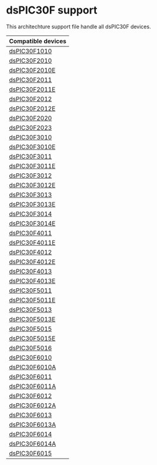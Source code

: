 # dsPIC30F support

This architechture support file handle all dsPIC30F devices.

|Compatible devices|
|---------|
|[dsPIC30F1010](http://microchip.com/dsPIC30F1010)|
|[dsPIC30F2010](http://microchip.com/dsPIC30F2010)|
|[dsPIC30F2010E](http://microchip.com/dsPIC30F2010E)|
|[dsPIC30F2011](http://microchip.com/dsPIC30F2011)|
|[dsPIC30F2011E](http://microchip.com/dsPIC30F2011E)|
|[dsPIC30F2012](http://microchip.com/dsPIC30F2012)|
|[dsPIC30F2012E](http://microchip.com/dsPIC30F2012E)|
|[dsPIC30F2020](http://microchip.com/dsPIC30F2020)|
|[dsPIC30F2023](http://microchip.com/dsPIC30F2023)|
|[dsPIC30F3010](http://microchip.com/dsPIC30F3010)|
|[dsPIC30F3010E](http://microchip.com/dsPIC30F3010E)|
|[dsPIC30F3011](http://microchip.com/dsPIC30F3011)|
|[dsPIC30F3011E](http://microchip.com/dsPIC30F3011E)|
|[dsPIC30F3012](http://microchip.com/dsPIC30F3012)|
|[dsPIC30F3012E](http://microchip.com/dsPIC30F3012E)|
|[dsPIC30F3013](http://microchip.com/dsPIC30F3013)|
|[dsPIC30F3013E](http://microchip.com/dsPIC30F3013E)|
|[dsPIC30F3014](http://microchip.com/dsPIC30F3014)|
|[dsPIC30F3014E](http://microchip.com/dsPIC30F3014E)|
|[dsPIC30F4011](http://microchip.com/dsPIC30F4011)|
|[dsPIC30F4011E](http://microchip.com/dsPIC30F4011E)|
|[dsPIC30F4012](http://microchip.com/dsPIC30F4012)|
|[dsPIC30F4012E](http://microchip.com/dsPIC30F4012E)|
|[dsPIC30F4013](http://microchip.com/dsPIC30F4013)|
|[dsPIC30F4013E](http://microchip.com/dsPIC30F4013E)|
|[dsPIC30F5011](http://microchip.com/dsPIC30F5011)|
|[dsPIC30F5011E](http://microchip.com/dsPIC30F5011E)|
|[dsPIC30F5013](http://microchip.com/dsPIC30F5013)|
|[dsPIC30F5013E](http://microchip.com/dsPIC30F5013E)|
|[dsPIC30F5015](http://microchip.com/dsPIC30F5015)|
|[dsPIC30F5015E](http://microchip.com/dsPIC30F5015E)|
|[dsPIC30F5016](http://microchip.com/dsPIC30F5016)|
|[dsPIC30F6010](http://microchip.com/dsPIC30F6010)|
|[dsPIC30F6010A](http://microchip.com/dsPIC30F6010A)|
|[dsPIC30F6011](http://microchip.com/dsPIC30F6011)|
|[dsPIC30F6011A](http://microchip.com/dsPIC30F6011A)|
|[dsPIC30F6012](http://microchip.com/dsPIC30F6012)|
|[dsPIC30F6012A](http://microchip.com/dsPIC30F6012A)|
|[dsPIC30F6013](http://microchip.com/dsPIC30F6013)|
|[dsPIC30F6013A](http://microchip.com/dsPIC30F6013A)|
|[dsPIC30F6014](http://microchip.com/dsPIC30F6014)|
|[dsPIC30F6014A](http://microchip.com/dsPIC30F6014A)|
|[dsPIC30F6015](http://microchip.com/dsPIC30F6015)|
